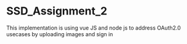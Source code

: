 # SSD_Assignment_2
This implementation is using vue JS and node js to address OAuth2.0 usecases by uploading images and sign in  
